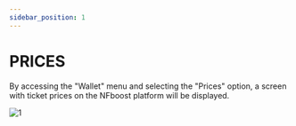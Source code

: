 ```yaml
---
sidebar_position: 1
---
```


# PRICES

By accessing the "Wallet" menu and selecting the "Prices" option, a screen with ticket prices on the NFboost platform will be displayed.

![1](/img/preço.png)
